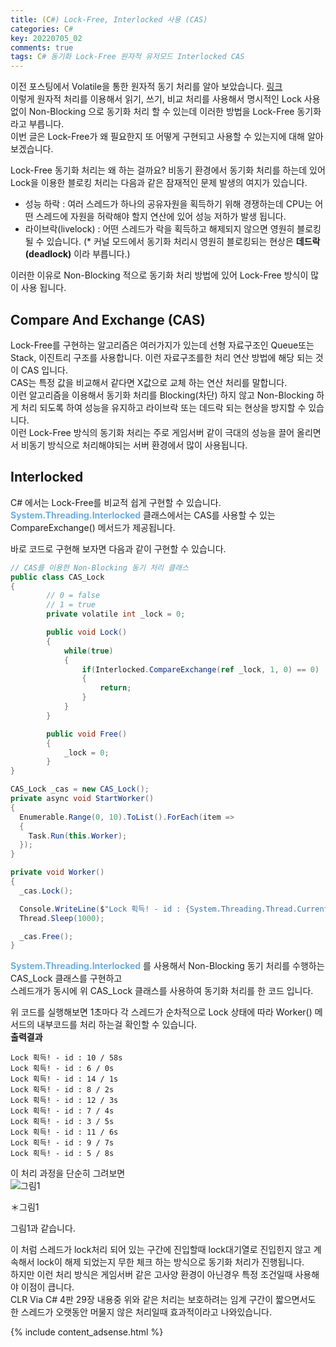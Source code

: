 ```yaml
---
title: (C#) Lock-Free, Interlocked 사용 (CAS)
categories: C#
key: 20220705_02
comments: true
tags: C# 동기화 Lock-Free 원자적 유저모드 Interlocked CAS
---
```


이전 포스팅에서 Volatile을 통한 원자적 동기 처리를 알아 보았습니다. [링크](https://tyeom.github.io/c%23/2022/07/05/C-%EB%8F%99%EA%B8%B0%ED%99%94-%EC%84%A4%EB%AA%85-%EB%B0%8F-Volatile-%EB%8F%99%EA%B8%B0%ED%99%94.html)<br/>
이렇게 원자적 처리를 이용해서 읽기, 쓰기, 비교 처리를 사용해서 명시적인 Lock 사용 없이 Non-Blocking 으로 동기화 처리 할 수 있는데 이러한 방법을 Lock-Free 동기화 라고 부릅니다.<br/>
이번 글은 Lock-Free가 왜 필요한지 또 어떻게 구현되고 사용할 수 있는지에 대해 알아보겠습니다.

<!--more-->

Lock-Free 동기화 처리는 왜 하는 걸까요? 비동기 환경에서 동기화 처리를 하는데 있어 Lock을 이용한 블로킹 처리는 다음과 같은 잠재적인 문제 발생의 여지가 있습니다.<br/>
- 성능 하락 : 여러 스레드가 하나의 공유자원을 획득하기 위해 경쟁하는데 CPU는 어떤 스레드에 자원을 허락해야 할지 연산에 있어 성능 저하가 발생 됩니다.
- 라이브락(livelock) : 어떤 스레드가 락을 획득하고 해제되지 않으면 영원히 블로킹 될 수 있습니다. (* 커널 모드에서 동기화 처리시 영원히 블로킹되는 현상은 **데드락(deadlock)** 이라 부릅니다.)

이러한 이유로 Non-Blocking 적으로 동기화 처리 방법에 있어 Lock-Free 방식이 많이 사용 됩니다.

Compare And Exchange (CAS)
-

Lock-Free를 구현하는 알고리즘은 여러가지가 있는데 선형 자료구조인 Queue또는 Stack, 이진트리 구조를 사용합니다. 이런 자료구조를한 처리 연산 방법에 해당 되는 것이 CAS 입니다. <br/>
CAS는 특정 값을 비교해서 같다면 X값으로 교체 하는 연산 처리를 말합니다.<br/>
이런 알고리즘을 이용해서 동기화 처리를 Blocking(차단) 하지 않고 Non-Blocking 하게 처리 되도록 하여 성능을 유지하고 라이브락 또는 데드락 되는 현상을 방지할 수 있습니다.<br/>
이런 Lock-Free 방식의 동기화 처리는 주로 게임서버 같이 극대의 성능을 끌어 올리면서 비동기 방식으로 처리해야되는 서버 환경에서 많이 사용됩니다.

Interlocked
-

C# 에서는 Lock-Free를 비교적 쉽게 구현할 수 있습니다. **<span style="color: rgb(107, 173, 222);">System.Threading.Interlocked</span>** 클래스에서는 CAS를 사용할 수 있는<br/>
CompareExchange() 메서드가 제공됩니다.<br/>

바로 코드로 구현해 보자면 다음과 같이 구현할 수 있습니다.<br/>
```cs
// CAS를 이용한 Non-Blocking 동기 처리 클래스
public class CAS_Lock
{
        // 0 = false
        // 1 = true
        private volatile int _lock = 0;

        public void Lock()
        {
            while(true)
            {
                if(Interlocked.CompareExchange(ref _lock, 1, 0) == 0)
                {
                    return;
                }
            }
        }

        public void Free()
        {
            _lock = 0;
        }
}

CAS_Lock _cas = new CAS_Lock();
private async void StartWorker()
{
  Enumerable.Range(0, 10).ToList().ForEach(item =>
  {
    Task.Run(this.Worker);
  });
}

private void Worker()
{
  _cas.Lock();

  Console.WriteLine($"Lock 획득! - id : {System.Threading.Thread.CurrentThread.ManagedThreadId} / {DateTime.Now.Second}s");
  Thread.Sleep(1000);

  _cas.Free();
}
```

**<span style="color: rgb(107, 173, 222);">System.Threading.Interlocked</span>** 를 사용해서 Non-Blocking 동기 처리를 수행하는 CAS_Lock 클래스를 구현하고<br/>
스레드개가 동시에 위 CAS_Lock 클래스를 사용하여 동기화 처리를 한 코드 입니다.

위 코드를 실행해보면 1초마다 각 스레드가 순차적으로 Lock 상태에 따라 Worker() 메서드의 내부코드를 처리 하는걸 확인할 수 있습니다.<br/>
**출력결과**
```
Lock 획득! - id : 10 / 58s
Lock 획득! - id : 6 / 0s
Lock 획득! - id : 14 / 1s
Lock 획득! - id : 8 / 2s
Lock 획득! - id : 12 / 3s
Lock 획득! - id : 7 / 4s
Lock 획득! - id : 3 / 5s
Lock 획득! - id : 11 / 6s
Lock 획득! - id : 9 / 7s
Lock 획득! - id : 5 / 8s
```

이 처리 과정을 단순히 그려보면<br/>
![그림1](https://user-images.githubusercontent.com/13028129/177270160-64bf7673-3534-4f8f-8b3d-2773395e074f.png)<br/>

＊그림1<br/>

그림1과 같습니다.</br>

이 처럼 스레드가 lock처리 되어 있는 구간에 진입할때 lock대기열로 진입힌지 않고 계속해서 lock이 해제 되었는지 무한 체크 하는
방식으로 동기화 처리가 진행됩니다.<br/>
하지만 이런 처리 방식은 게임서버 같은 고사양 환경이 아닌경우 특정 조건일때 사용해야 이점이 큽니다.<br/>
CLR Via C# 4판 29장 내용중 위와 같은 처리는 보호하려는 임계 구간이 짧으면서도 한 스레드가 오랫동안 머물지 않은 처리일때 효과적이라고 나와있습니다.

{% include content_adsense.html %}
